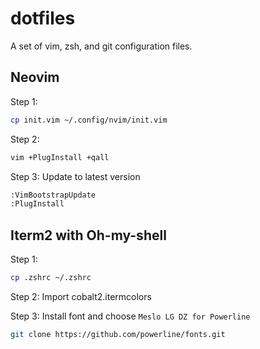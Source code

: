 # dotfiles

A set of vim, zsh, and git configuration files.

## Neovim

Step 1:

```bash
cp init.vim ~/.config/nvim/init.vim
```

Step 2:

```bash
vim +PlugInstall +qall
```

Step 3: Update to latest version

```bash
:VimBootstrapUpdate
:PlugInstall
```

## Iterm2 with Oh-my-shell

Step 1:

```bash
cp .zshrc ~/.zshrc
```

Step 2:
Import cobalt2.itermcolors

Step 3: Install font and choose `Meslo LG DZ for Powerline`

```bash
git clone https://github.com/powerline/fonts.git
```
